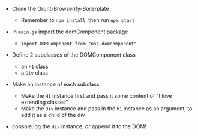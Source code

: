 * Clone the Grunt-Browserify-Boilerplate
  * Remember to `npm install`, then run `npm start`
* In `main.js` import the domComponent package
  * `import DOMComponent from "nss-domcomponent"`
* Define 2 subclasses of the DOMComponent class
  * an `H1` class
  * a `Div` class

* Make an instance of each subclass
  * Make the `H1` instance first and pass it some content of "I love extending classes"
  * Make the `Div` instance and pass in the `h1` instance as an argument, to add it as a child of the div

* console.log the `div` instance, _or_ append it to the DOM!
